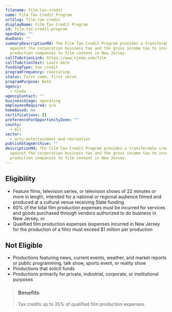 ```yaml
---
filename: film-tax-credit
name: Film Tax Credit Program
urlSlug: film-tax-credit
displayName: Film Tax Credit Program
id: film-tax-credit-program
openDate: ""
dueDate: ""
summaryDescriptionMd: The Film Tax Credit Program provides a transferable credit
  against the corporation business tax and the gross income tax to incentivize
  production companies to film content in New Jersey.
callToActionLink: https://www.njeda.com/film
callToActionText: Learn more
fundingType: tax credit
programFrequency: reoccuring
status: first come, first serve
programPurpose: Both
agency:
  - njeda
agencyContact: ""
businessStage: operating
employeesRequired: n/a
homeBased: no
certifications: []
preferenceForOpportunityZone: ""
county:
  - All
sector:
  - arts-entertainment-and-recreation
publishStageArchive: ""
descriptionMd: The Film Tax Credit Program provides a transferable credit
  against the corporation business tax and the gross income tax to incentivize
  production companies to film content in New Jersey.
---
```


## Eligibility

- Feature films, television series, or television shows of 22 minutes or more in length, intended for a national or regional audience filmed and produced at a cultural venue receiving State funding
- 60% of the total film production expenses must be incurred for services and goods purchased through vendors authorized to do business in New Jersey, or
- Qualified film production expenses (expenses incurred in New Jersey for the production of a film) must exceed $1 million per production

## Not Eligible

- Productions featuring news, current events, weather, and market reports or public programming, talk show, sports event, or reality show
- Productions that solicit funds
- Productions primarily for private, industrial, corporate, or institutional purposes

> ### Benefits
>
> Tax credits up to 35% of qualified film production expenses.
